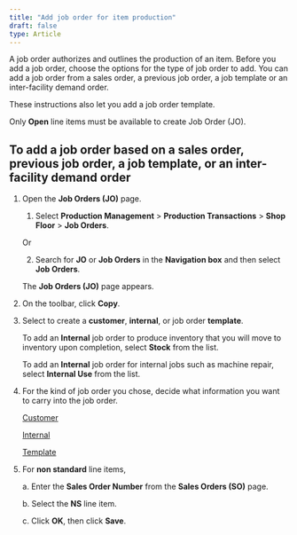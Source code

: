 ```yaml
---
title: "Add job order for item production"
draft: false
type: Article
---
```


A job order authorizes and outlines the production of an item. Before you add a job order, choose the options for the type of job order to add. You can add a job order from a sales order, a previous job order, a job template or an inter-facility demand order.

These instructions also let you add a job order template.

Only **Open** line items must be available to create Job Order (JO).

## To add a job order based on a sales order, previous job order, a job template, or an inter-facility demand order

1. Open the **Job Orders (JO)** page.

    1. Select **Production Management** > **Production Transactions** > **Shop Floor** > **Job Orders**.

    Or

    2. Search for **JO** or **Job Orders** in the **Navigation box** and then select **Job Orders**.

    The **Job Orders (JO)** page appears.

2. On the toolbar, click **Copy**.

3. Select to create a **customer**, **internal**, or job order **template**.

    To add an **Internal** job order to produce inventory that you will move to inventory upon completion, select **Stock** from the list.

    To add an **Internal** job order for internal jobs such as machine repair, select **Internal Use** from the list.

4. For the kind of job order you chose, decide what information you want to carry into the job order.

    [Customer]()

    [Internal]()

    [Template]()

5. For **non standard** line items,

    a. Enter the **Sales Order Number** from the **Sales Orders (SO)** page.

    b. Select the **NS** line item.

    c. Click **OK**, then click **Save**. 

​